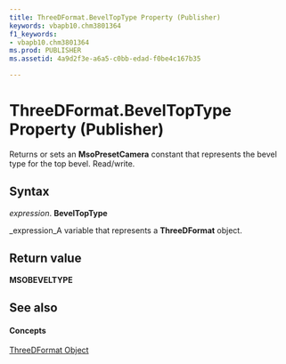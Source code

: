 ```yaml
---
title: ThreeDFormat.BevelTopType Property (Publisher)
keywords: vbapb10.chm3801364
f1_keywords:
- vbapb10.chm3801364
ms.prod: PUBLISHER
ms.assetid: 4a9d2f3e-a6a5-c0bb-edad-f0be4c167b35

---
```



# ThreeDFormat.BevelTopType Property (Publisher)

Returns or sets an  **MsoPresetCamera** constant that represents the bevel type for the top bevel. Read/write.


## Syntax

 _expression_. **BevelTopType**

 _expression_A variable that represents a  **ThreeDFormat** object.


## Return value

 **MSOBEVELTYPE**


## See also


#### Concepts


 [ThreeDFormat Object](threedformat-object-publisher.md)

